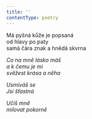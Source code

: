 ```yaml
---
title: ''
contentType: poetry
---
```


<section>

Má pyšná kůže je popsaná  
od hlavy po paty  
samá čára znak a hnědá skvrna

_Co na mně lásko máš  
a k čemu je mi  
svěžest krása a něha_

</section>

<section>

_Usmíváš se  
Jsi šťastná_

</section>

<section>

_Učíš mně  
milovat pokorně_

</section>
